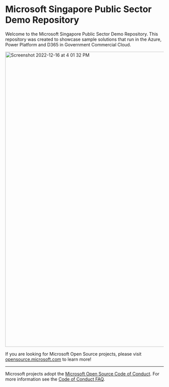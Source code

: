 # Microsoft Singapore Public Sector Demo Repository

Welcome to the Microsoft Singapore Public Sector Demo Repository.  This repository was created to showcase sample solutions that run in the Azure, Power Platform and D365 in Government Commercial Cloud. 

<img width="937" alt="Screenshot 2022-12-16 at 4 01 32 PM" src="https://user-images.githubusercontent.com/4599055/208051584-e2d8aa27-2ae5-48e8-8c43-6075569e7138.png">


If you are looking for Microsoft Open Source projects, please visit [opensource.microsoft.com](https://opensource.microsoft.com) to learn more!

----

Microsoft projects adopt the [Microsoft Open Source Code of Conduct](https://opensource.microsoft.com/codeofconduct/). For more information see the [Code of Conduct FAQ](https://opensource.microsoft.com/codeofconduct/faq/).

